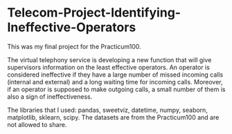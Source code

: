 # Telecom-Project-Identifying-Ineffective-Operators

This was my final project for the Practicum100.

The virtual telephony service is developing a new function that will give supervisors information on the least effective operators. An operator is considered ineffective if they have a large number of missed incoming calls (internal and external) and a long waiting time for incoming calls. Moreover, if an operator is supposed to make outgoing calls, a small number of them is also a sign of ineffectiveness.


The libraries that I used: pandas, sweetviz, datetime, numpy, seaborn, matplotlib, sklearn, scipy.
The datasets are from the Practicum100 and are not allowed to share.
